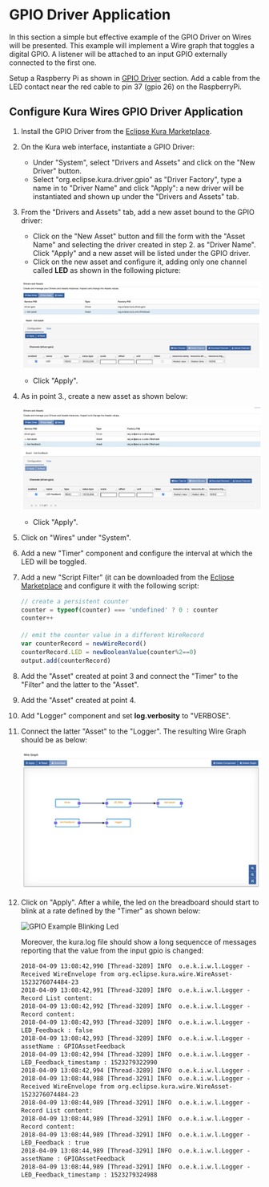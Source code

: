 # GPIO Driver Application

In this section a simple but effective example of the GPIO Driver on Wires will be presented. This example will implement a Wire graph that toggles a digital GPIO. A listener will be attached to an input GPIO externally connected to the first one.

Setup a Raspberry Pi as shown in [GPIO Driver](../../connect-field-devices/gpio-driver.md) section. Add a cable from the LED contact near the red cable to pin 37 (gpio 26) on the RaspberryPi.



## Configure Kura Wires GPIO Driver Application

1. Install the GPIO Driver from the [Eclipse Kura Marketplace](https://marketplace.eclipse.org/content/gpio-driver-eclipse-kura-45).

2. On the Kura web interface, instantiate a GPIO Driver:
    * Under "System", select "Drivers and Assets" and click on the "New Driver" button.
    * Select "org.eclipse.kura.driver.gpio" as "Driver Factory", type a name in to "Driver Name" and click "Apply": a new driver will be instantiated and shown up under the "Drivers and Assets" tab.

3. From the "Drivers and Assets" tab, add a new asset bound to the GPIO driver:
    * Click on the "New Asset" button and fill the form with the "Asset Name" and selecting the driver created in step 2. as "Driver Name". Click "Apply" and a new asset will be listed under the GPIO driver.
    * Click on the new asset and configure it, adding only one channel called **LED** as shown in the following picture:

    ![GPIO Example Led Asset](./images/gpio-example-led-asset.png)

    * Click "Apply".

4. As in point 3., create a new asset as shown below:

    ![GPIO Example Led Feedback Asset](./images/gpio-example-led-feedback-asset.png)

    * Click "Apply".

5. Click on "Wires" under "System".

6. Add a new "Timer" component and configure the interval at which the LED will be toggled.

7. Add a new "Script Filter" (it can be downloaded from the [Eclipse Marketplace](https://marketplace.eclipse.org/content/wires-script-filter-kura-45) and configure it with the following script:

    ```javascript
    // create a persistent counter
    counter = typeof(counter) === 'undefined' ? 0 : counter
    counter++

    // emit the counter value in a different WireRecord
    var counterRecord = newWireRecord()
    counterRecord.LED = newBooleanValue(counter%2==0)
    output.add(counterRecord)
    ```

8. Add the "Asset" created at point 3 and connect the "Timer" to the "Filter" and the latter to the "Asset".

9. Add the "Asset" created at point 4.

10. Add "Logger" component and set **log.verbosity** to "VERBOSE".

11. Connect the latter "Asset" to the "Logger". The resulting Wire Graph should be as below:

    ![GPIO Example Wire Graph](./images/gpio-example-graph.png)

12. Click on "Apply". After a while, the led on the breadboard should start to blink at a rate defined by the "Timer" as shown below:

    ![GPIO Example Blinking Led](./images/gpio-example-blinking-led.gif)

    Moreover, the kura.log file should show a long sequencce of messages reporting that the value from the input gpio is changed:

    ```text
    2018-04-09 13:08:42,990 [Thread-3289] INFO  o.e.k.i.w.l.Logger - Received WireEnvelope from org.eclipse.kura.wire.WireAsset-1523276074484-23
    2018-04-09 13:08:42,991 [Thread-3289] INFO  o.e.k.i.w.l.Logger - Record List content: 
    2018-04-09 13:08:42,992 [Thread-3289] INFO  o.e.k.i.w.l.Logger -   Record content: 
    2018-04-09 13:08:42,993 [Thread-3289] INFO  o.e.k.i.w.l.Logger -     LED_Feedback : false
    2018-04-09 13:08:42,993 [Thread-3289] INFO  o.e.k.i.w.l.Logger -     assetName : GPIOAssetFeedback
    2018-04-09 13:08:42,994 [Thread-3289] INFO  o.e.k.i.w.l.Logger -     LED_Feedback_timestamp : 1523279322990
    2018-04-09 13:08:42,994 [Thread-3289] INFO  o.e.k.i.w.l.Logger - 
    2018-04-09 13:08:44,988 [Thread-3291] INFO  o.e.k.i.w.l.Logger - Received WireEnvelope from org.eclipse.kura.wire.WireAsset-1523276074484-23
    2018-04-09 13:08:44,989 [Thread-3291] INFO  o.e.k.i.w.l.Logger - Record List content: 
    2018-04-09 13:08:44,989 [Thread-3291] INFO  o.e.k.i.w.l.Logger -   Record content: 
    2018-04-09 13:08:44,989 [Thread-3291] INFO  o.e.k.i.w.l.Logger -     LED_Feedback : true
    2018-04-09 13:08:44,989 [Thread-3291] INFO  o.e.k.i.w.l.Logger -     assetName : GPIOAssetFeedback
    2018-04-09 13:08:44,989 [Thread-3291] INFO  o.e.k.i.w.l.Logger -     LED_Feedback_timestamp : 1523279324988
    ```